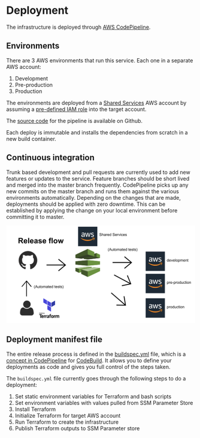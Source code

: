 # Deployment

The infrastructure is deployed through [AWS CodePipeline](https://aws.amazon.com/codepipeline/#:~:text=AWS%20CodePipeline%20is%20a%20fully,reliable%20application%20and%20infrastructure%20updates.).

## Environments

There are 3 AWS environments that run this service. Each one in a separate AWS account:

1. Development
2. Pre-production
3. Production

The environments are deployed from a [Shared Services](https://github.com/ministryofjustice/staff-device-shared-services-infrastructure) AWS account by assuming a [pre-defined IAM role](https://docs.aws.amazon.com/IAM/latest/UserGuide/tutorial_cross-account-with-roles.html) into the target account.

The [source code](https://github.com/ministryofjustice/staff-device-shared-services-infrastructure) for the pipeline is available on Github.

Each deploy is immutable and installs the dependencies from scratch in a new build container.

## Continuous integration

Trunk based development and pull requests are currently used to add new features or updates to the service.
Feature branches should be short lived and merged into the master branch frequently. CodePipeline picks up any new commits on the master branch and runs them against the various environments automatically. Depending on the changes that are made, deployments should be applied with zero downtime. This can be established by applying the change on your local environment before committing it to master.

![architecture](images/ci_flow.png)

## Deployment manifest file

The entire release process is defined in the [buildspec.yml](../buildspec.yml) file, which is a [concept in CodePipeline](https://docs.aws.amazon.com/codebuild/latest/userguide/build-spec-ref.html) for [CodeBuild](https://aws.amazon.com/codebuild/). It allows you to define your deployments as code and gives you full control of the steps taken.

The `buildspec.yml` file currently goes through the following steps to do a deployment:

1. Set static environment variables for Terraform and bash scripts
2. Set environment variables with values pulled from SSM Parameter Store
3. Install Terraform
4. Initialize Terraform for target AWS account
5. Run Terraform to create the infrastructure
6. Publish Terraform outputs to SSM Parameter store
